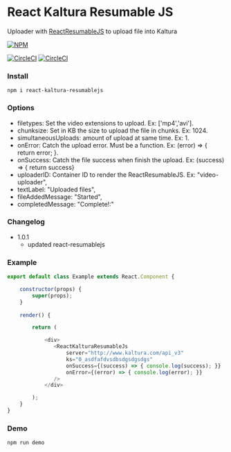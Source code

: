 # React Kaltura Resumable JS

Uploader with [ReactResumableJS](https://www.npmjs.com/package/react-resumable-js) to upload file into Kaltura

[![NPM](https://nodei.co/npm/react-kaltura-resumablejs.png?downloads=true&downloadRank=true&stars=true)](https://nodei.co/npm/react-kaltura-resumablejs/)

[![CircleCI](https://circleci.com/gh/Artear/ReactKalturaResumableJS.svg)](https://circleci.com/gh/Artear/ReactKalturaResumableJS) [![CircleCI](https://circleci.com/gh/Artear/ReactKalturaResumableJS.svg?style=shield)](https://circleci.com/gh/Artear/ReactKalturaResumableJS)

### Install
`npm i react-kaltura-resumablejs`

### Options

- filetypes: Set the  video extensions to upload. Ex: ['mp4','avi'].
- chunksize: Set in KB the size to upload the file in chunks. Ex: 1024.
- simultaneousUploads: amount of upload at same time. Ex: 1.
- onError: Catch the upload error. Must be a function. Ex: (error) => { return error; }.
- onSuccess: Catch the file success when finish the upload. Ex: (success) => { return success}
- uploaderID: Container ID to render the ReactResumableJS. Ex: "video-uploader",
- textLabel: "Uploaded files",
- fileAddedMessage: "Started",
- completedMessage: "Complete!:"

### Changelog
- 1.0.1
    - updated react-resumablejs

### Example

```javascript
export default class Example extends React.Component {

    constructor(props) {
        super(props);
    }
    
    render() {

        return (

            <div>
               <ReactKalturaResumableJs
                   server="http://www.kaltura.com/api_v3"
                   ks="0_asdfafdvsdbsdgsdgsdgs"
                   onSuccess={(success) => { console.log(success); }}
                   onError={(error) => { console.log(error); }}
               />
            </div>

        );
    }
}
```

### Demo

`npm run demo`